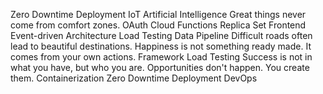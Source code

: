 Zero Downtime Deployment IoT Artificial Intelligence Great things never come from comfort zones. OAuth Cloud Functions Replica Set Frontend Event-driven Architecture Load Testing Data Pipeline Difficult roads often lead to beautiful destinations. Happiness is not something ready made. It comes from your own actions. Framework
Load Testing Success is not in what you have, but who you are. Opportunities don't happen. You create them. Containerization Zero Downtime Deployment DevOps
